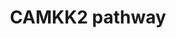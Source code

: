 ---
annotations:
- id: DOID:162
  parent: disease of cellular proliferation
  type: Disease Ontology
  value: cancer
- id: PW:0001140
  parent: regulatory pathway
  type: Pathway Ontology
  value: calcium/calcium-mediated signaling pathway
authors:
- Keshav
- DeSl
- Rex D A B
- Egonw
- Khanspers
- Fehrhart
- Eweitz
citedin:
- link: PMC7990983
  title: A complete map of the Calcium/calmodulin-dependent protein kinase kinase
    2 (CAMKK2) signaling pathway (2020)
communities: []
description: CaMKK2 is a 66Ã¢â‚¬â€œ68-kDa serine kinase, consists of unique N- and
  C-terminal domains and a central Ser/Thr-directed kinase domain that is followed
  by a regulatory domain composed of overlapping autoinhibitory and CaM-binding regions
  (PMID:9335539). CAMKK2 is activated once calmodulin (CALM1) binds with CAAMKK2.
  The most well-characterized substrates of CaMKK2 are CaMKI, CaMKIV and AMPKÃŽÂ±.
  CaMKK2 phosphorylates CaMKIV, CaMKI and AMPKÃŽÂ± on activation loop Thr residues
  (Thr-200, Thr-177 and Thr-172, respectively), which increases their kinase activities
  (PMID:9822657). CaMKK2 is present in many areas of the brain, including the olfactory
  bulb, hippocampus, dentate gyrus, amygdala, hypothalamus, and cerebellum (PMID:9822657,
  12654522). The creation of this pathway is described in [https://pubmed.ncbi.nlm.nih.gov/33136287/
  Najar et al].
last-edited: 2024-07-25
ndex: 0fa372aa-8b70-11eb-9e72-0ac135e8bacf
organisms:
- Homo sapiens
redirect_from:
- /index.php/Pathway:WP4874
- /instance/WP4874
- /instance/WP4874_r134646
revision: r134646
schema-jsonld:
- '@context': https://schema.org/
  '@id': https://wikipathways.github.io/pathways/WP4874.html
  '@type': Dataset
  creator:
    '@type': Organization
    name: WikiPathways
  description: CaMKK2 is a 66Ã¢â‚¬â€œ68-kDa serine kinase, consists of unique N- and
    C-terminal domains and a central Ser/Thr-directed kinase domain that is followed
    by a regulatory domain composed of overlapping autoinhibitory and CaM-binding
    regions (PMID:9335539). CAMKK2 is activated once calmodulin (CALM1) binds with
    CAAMKK2. The most well-characterized substrates of CaMKK2 are CaMKI, CaMKIV and
    AMPKÃŽÂ±. CaMKK2 phosphorylates CaMKIV, CaMKI and AMPKÃŽÂ± on activation loop
    Thr residues (Thr-200, Thr-177 and Thr-172, respectively), which increases their
    kinase activities (PMID:9822657). CaMKK2 is present in many areas of the brain,
    including the olfactory bulb, hippocampus, dentate gyrus, amygdala, hypothalamus,
    and cerebellum (PMID:9822657, 12654522). The creation of this pathway is described
    in [https://pubmed.ncbi.nlm.nih.gov/33136287/ Najar et al].
  keywords:
  - ACACA
  - AKT
  - ARHGEF7
  - Adropin
  - Apigenin
  - Betulinic acid
  - Bupivacaine
  - CALM1
  - CAMK1
  - CAMK4
  - CAMKK2
  - CHRM3
  - CREB1
  - Caulerpin
  - DRP1
  - EIF4EBP1
  - EP300
  - Eugenol
  - FIS1
  - FOXO3A
  - 'GDH1 '
  - GIT1
  - Glyceollin
  - HDCA4
  - HMOX1
  - Homocysteine sulfinic acid
  - ICAM1
  - IRS-1
  - Isorhamnetin
  - MAF
  - MAP1LC3A
  - MAPK1
  - 'MAPK14 '
  - MAPK3
  - MTOR
  - NFATC2
  - NOS1
  - 'NOS3 '
  - NRF2
  - Oxytocin
  - 'PAK1 '
  - PRKAA2
  - PRKCA
  - Protein
  - Quercetin
  - RAC1
  - RELA
  - RPTOR
  - Ramipril
  - 'SIRT1 '
  - SMC1
  - SQSTM1
  - STIM1
  - 'TBC1D4 '
  - TSC1
  - TSC2
  - VCAM1
  - WFS1
  license: CC0
  name: CAMKK2 pathway
seo: CreativeWork
title: CAMKK2 pathway
wpid: WP4874
---